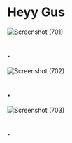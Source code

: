 # Heyy Gus
![Screenshot (701)](https://github.com/Ukashashere/ContactUS-page/assets/116743795/0b84c31f-fbb2-4de1-b3ae-b043bf185960)
## .
![Screenshot (702)](https://github.com/Ukashashere/ContactUS-page/assets/116743795/9d3633ad-1083-4057-a6dc-c22cc45b6116)
## .
![Screenshot (703)](https://github.com/Ukashashere/ContactUS-page/assets/116743795/ed736a9f-5032-4685-bce0-3b8192539f5d)
## .
